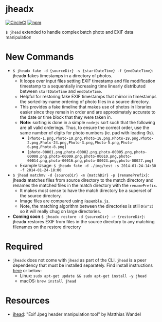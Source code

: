 # jheadx

[![CircleCI](https://circleci.com/gh/adrw/jheadx.svg?style=svg)](https://circleci.com/gh/adrw/jheadx) [![npm](https://img.shields.io/npm/v/jheadx.svg?label=jheadx)](https://www.npmjs.com/package/jheadx)

`$ jhead` extended to handle complex batch photo and EXIF data manipulation

# New Commands

- `$ jheadx fake -d {sourceDir} -s {startDateTime} -f {endDateTime}`: jhead**x** **f**akes timestamps in a directory of photos.
  - It loops over input files setting EXIF timestamp and file modification timestamp to a sequentially increasing time linearly distributed between `startDateTime` and `endDateTime`.
  - Helpful for restoring fake EXIF timestamps that mirror in timestamps the sorted-by-name ordering of photo files in a source directory.
  - This provides a fake timeline that makes use of photos in libraries easier since they remain in order and are approximately accurate to the date or time block that they were taken in.
  - **Note:** sorting is done in a simple `nodejs` sort such that the following are all valid orderings. Thus, to ensure the correct order, use the same number of digits for photo numbers (ie. pad with leading 0s).
    - `[Photo-1.png,Photo-10.png,Photo-18.png,Photo-19.png,Photo-2.png,Photo-24.png,Photo-3.png,Photo-5.png,Photo-6.png,Photo-8.png]`
    - `[photo-00001.png,photo-00002.png,photo-00005.png,photo-00008.png,photo-00009.png,photo-00010.png,photo-00014.png,photo-00016.png,photo-00023.png,photo-00027.png]`
  - Example Usage: `$ jheadx fake -d ./img/test -s 2014-01-24-14:30 -f 2014-01-24-18:00`
- `$ jhead matchmv -d {sourceDir} -m {matchDir} -p {renamePrefix}`: jhead**x** **m**atches files from source directory to the match directory and renames the matched files in the match directory with the `renamePrefix`.
  - It makes most sense to have the match directory be a superset of the source directory.
  - Image files are compared using [`Resemble.js`](https://github.com/rsmbl/Resemble.js).
  - Note, the matching algorithm between the directories is still `O(n^2)` so it will really chug on large directories.
- **Coming soon** `$ jheadx restore -d {sourceDir} -r {restoreDir}`: jhead**x** **r**estores EXIF from files in the source directory to any matching filenames on the restore directory

# Required

- `jheadx` does not come with `jhead` as part of the CLI. `jhead` is a peer dependency that must be installed separately. Find install instructions [here](http://www.sentex.net/~mwandel/jhead/) or below:
  - Linux: `sudo apt-get update && sudo apt-get install -y jhead`
  - macOS: `brew install jhead`

# Resources

- [jhead](http://www.sentex.net/~mwandel/jhead/): "Exif Jpeg header manipulation tool" by Matthias Wandel
